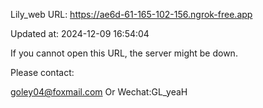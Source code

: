 Lily_web URL: https://ae6d-61-165-102-156.ngrok-free.app

Updated at: 2024-12-09 16:54:04

If you cannot open this URL, the server might be down.

Please contact: 

goley04@foxmail.com Or Wechat:GL_yeaH